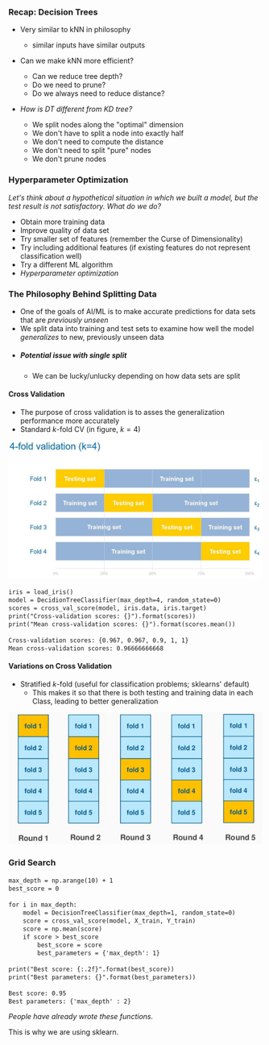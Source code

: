 ### Recap: Decision Trees
- Very similar to kNN in philosophy
	- similar inputs have similar outputs
- Can we make kNN more efficient?
	- Can we reduce tree depth?
	- Do we need to prune?
	- Do we always need to reduce distance?

- *How is DT different from KD tree?*
	- We split nodes along the "optimal" dimension
	- We don't have to split a node into exactly half
	- We don't need to compute the distance
	- We don't need to split "pure" nodes
	- We don't prune nodes

### Hyperparameter Optimization

*Let's think about a hypothetical situation in which we built a model, but the test result is not satisfactory. What do we do?*

- Obtain more training data
- Improve quality of data set
- Try smaller set of features (remember the Curse of Dimensionality)
- Try including additional features (if existing features do not represent classification well)
- Try a different ML algorithm
- *Hyperparameter optimization*

### The Philosophy Behind Splitting Data
- One of the goals of AI/ML is to make accurate predictions for data sets that are *previously unseen*
- We split data into training and test sets to examine how well the model *generalizes* to new, previously unseen data
- ##### Potential issue with single split
	- We can be lucky/unlucky depending on how data sets are split

#### Cross Validation
- The purpose of cross validation is to asses the generalization performance more accurately
- Standard $k$-fold CV (in figure, $k = 4$)

![center](../zassets/Pasted%20image%2020230919105357.png)

	iris = load_iris()
	model = DecidionTreeClassifier(max_depth=4, random_state=0)
	scores = cross_val_score(model, iris.data, iris.target)
	print("Cross-validation scores: {}").format(scores))
	print("Mean cross-validation scores: {}").format(scores.mean())

	Cross-validation scores: {0.967, 0.967, 0.9, 1, 1}
	Mean cross-validation scores: 0.96666666668

#### Variations on Cross Validation
- Stratified $k$-fold (useful for classification problems; sklearns' default)
	- This makes it so that there is both testing and training data in each Class, leading to better generalization

![center](../zassets/Pasted%20image%2020230919105803.png)

### Grid Search

	max_depth = np.arange(10) + 1
	best_score = 0

	for i in max_depth:
		model = DecisionTreeClassifier(max_depth=1, random_state=0)
		score = cross_val_score(model, X_train, Y_train)
		score = np.mean(score)
		if score > best_score
			best_score = score
			best_parameters = {'max_depth': 1}

	print("Best score: {:.2f}".format(best_score))
	print("Best parameters: {}".format(best_parameters))

	Best score: 0.95
	Best parameters: {'max_depth' : 2}


*People have already wrote these functions.*

This is why we are using sklearn.



